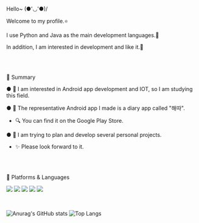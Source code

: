 Hello~ (●'◡'●)/

Welcome to my profile.⭐ 

I use Python and Java as the main development languages.🛫 

In addition, I am interested in development and like it.🌈

<br/>
<br/>
 
📝 Summary

● 🧰 I am interested in Android app development and IOT, so I am studying this field.

● 🎨 The representative Android app I made is a diary app called "해따".
* 🔍 You can find it on the Google Play Store.

● 🥽 I am trying to plan and develop several personal projects.
* ✨ Please look forward to it.

<br/>
<br/>

📌 Platforms & Languages

<img src="https://img.shields.io/badge/Android-3DDC84?style=flat-square&logo=Android&logoColor=white"/> <img src = "https://img.shields.io/badge/Visual%20Studio%20Code-A566FF?style=flat-square&logo=Visual%20Studio%20Code&logoColor=#007ACC" /> <img src="https://img.shields.io/badge/Python-3776AB?style=flat-square&logo=Python&logoColor=white&labelColor=3776AB"/> <img src="https://img.shields.io/badge/Java-007396?style=flat-square&logo=Java&logoColor=white&labelColor=007396"/> <img src = "https://img.shields.io/badge/-C%2FC%2B%2B-orange?style=flat-square"/>

<br/>

![Anurag's GitHub stats](https://github-readme-stats.vercel.app/api?username=LeeJungHwan-Dev&show_icons=true&theme=cobalt) ![Top Langs](https://github-readme-stats.vercel.app/api/top-langs/?username=LeeJungHwan-Dev&layout=compact&theme=cobalt)
